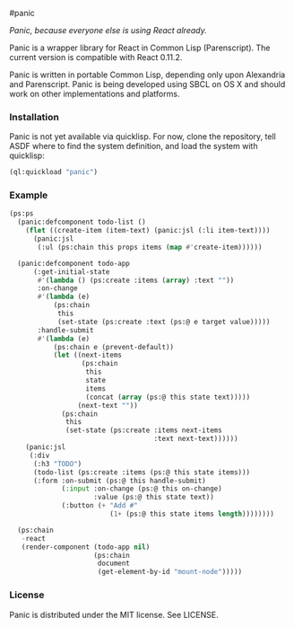 #panic

_Panic, because everyone else is using React already._

Panic is a wrapper library for React in Common Lisp (Parenscript). The
current version is compatible with React 0.11.2.

Panic is written in portable Common Lisp, depending only upon
Alexandria and Parenscript. Panic is being developed using SBCL on OS
X and should work on other implementations and platforms.

### Installation

Panic is not yet available via quicklisp. For now, clone the
repository, tell ASDF where to find the system definition, and load
the system with quicklisp:

```lisp
(ql:quickload "panic")
```

### Example

```lisp
(ps:ps
  (panic:defcomponent todo-list ()
    (flet ((create-item (item-text) (panic:jsl (:li item-text))))
      (panic:jsl
       (:ul (ps:chain this props items (map #'create-item))))))

  (panic:defcomponent todo-app
      (:get-initial-state
       #'(lambda () (ps:create :items (array) :text ""))
       :on-change
       #'(lambda (e)
           (ps:chain
            this
            (set-state (ps:create :text (ps:@ e target value)))))
       :handle-submit
       #'(lambda (e)
           (ps:chain e (prevent-default))
           (let ((next-items
                  (ps:chain
                   this
                   state
                   items
                   (concat (array (ps:@ this state text)))))
                 (next-text ""))
             (ps:chain
              this
              (set-state (ps:create :items next-items
                                    :text next-text))))))
    (panic:jsl
     (:div
      (:h3 "TODO")
      (todo-list (ps:create :items (ps:@ this state items)))
      (:form :on-submit (ps:@ this handle-submit)
             (:input :on-change (ps:@ this on-change)
                     :value (ps:@ this state text))
             (:button (+ "Add #"
                         (1+ (ps:@ this state items length))))))))

  (ps:chain
   -react
   (render-component (todo-app nil)
                     (ps:chain
                      document
                      (get-element-by-id "mount-node")))))
```

### License

Panic is distributed under the MIT license. See LICENSE.
